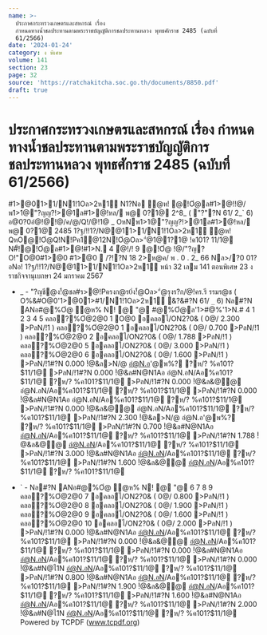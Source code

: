 ```yaml
---
name: >-
  ประกาศกระทรวงเกษตรและสหกรณ์ เรื่อง
  กำหนดทางน้ำชลประทานตามพระราชบัญญัติการชลประทานหลวง พุทธศักราช 2485 (ฉบับที่
  61/2566)
date: '2024-01-24'
category: ง พิเศษ
volume: 141
section: 23
page: 32
source: 'https://ratchakitcha.soc.go.th/documents/8850.pdf'
draft: true
---
```


# ประกาศกระทรวงเกษตรและสหกรณ์ เรื่อง กำหนดทางน้ำชลประทานตามพระราชบัญญัติการชลประทานหลวง พุทธศักราช 2485 (ฉบับที่ 61/2566)

#1>@01>1/N1!1Oล>2ห1์ N1?Nอ ํ@ห! @!Oํ@ล#1>@!!@/พ1>1@"?ญญ?!>@1ล#1>@!หล/ พ@ 0?1@ 2^8_ ( "?"?N 61/ 2_` 6) อ@0?0อํ@!@!@/ค/@/Q!/@!1@ _ OหNพ1>1@"?ญญ?!>@1ล#1>@!หล/ พ@ 0?1@ 2485 1?ฐ/!!1?/N@@11>1/N1!1Oล>2ห1์ ํ@ห! QหO@!Oํ@Q!N!Pค1@12N!Oํ@Oล>"ํ@1@1?1@ !ค101? 11/1@ N#็!@!Oํ@ล#1>@!#1>N. 4 ํ@!/! 9 @!Oํ@ !@/"?ญ?O!"O@0#1>@0 #1>@0  /?!?N 18 2>ห@ค/ พ . 0 . 2_ 66 Nล>/?0 01?อNอ! 1?ฐ/!!1?/N@@11>1/N1!1Oล>2ห1์ หน้า 32 เลม 141 ตอนพิเศษ 23 ง ราชกิจจานุเบกษา 24 มกราคม 2567

- _ - "?ญชี@ง!้ํ@ชล#ร>@!Pครงก@ร0่ง!้ํ@Oล>"ํ@รุงร?ก/@!คร.รี รรมร@ช ( O%&#O@0'1>@01>#1/N1!1Oล>2ห1์ &?&#?N 61/ `_` 6) Nล#?N ANอ#@%Oํ@ ํ@ห% N! @ "@ #@%Oํ@ล'1>#@%'1>N.# 4 1 2 3 4 5 คลอ?%Oํ@2@0 1 O@0 อคลอไ/ON2?0& ( 0@/ 2.300 >PลN/!1 ) คลอ?%Oํ@2@0 1 อคลอไ/ON2?0& ( 0@/ 0.700 >PลN/!1 ) คลอ?%Oํ@2@0 2 อคลอไ/ON2?0& ( 0@/ 1.788 >PลN/!1 ) คลอ?%Oํ@2@0 5 อคลอไ/ON2?0& ( 0@/ 3.000 >PลN/!1 ) คลอ?%Oํ@2@0 6 อคลอไ/ON2?0& ( 0@/ 1.600 >PลN/!1 ) >PลN/!1#?N 0.000 !ํ@&ล>N/@ อํ@N.อ'@พ%? ?ห/? %ค101?$11/1@ >PลN/!1#?N 0.000 !ํ@&ล#N@N1Aอ อํ@N.อN/Aอ%ค101?$11/1@ ?ห/? %ค101?$11/1@ >PลN/!1#?N 0.000 !ํ@&ล&@@ อํ@N.อN/Aอ%ค101?$11/1@ ?ห/? %ค101?$11/1@ >PลN/!1#?N 0.000 !ํ@&ล#N@N1Aอ อํ@N.อN/Aอ%ค101?$11/1@ ?ห/? %ค101?$11/1@ >PลN/!1#?N 0.000 !ํ@&ล&@@ อํ@N.อN/Aอ%ค101?$11/1@ ?ห/? %ค101?$11/1@ >PลN/!1#?N 2.300 !ํ@&ล>N/@ อํ@N.อ'@พ%? ?ห/? %ค101?$11/1@ >PลN/!1#?N 0.700 !ํ@&ล#N@N1Aอ อํ@N.อN/Aอ%ค101?$11/1@ ?ห/? %ค101?$11/1@ >PลN/!1#?N 1.788 !ํ@&ล&@@ อํ@N.อN/Aอ%ค101?$11/1@ ?ห/? %ค101?$11/1@ >PลN/!1#?N 3.000 !ํ@&ล#N@N1Aอ อํ@N.อN/Aอ%ค101?$11/1@ ?ห/? %ค101?$11/1@ >PลN/!1#?N 1.600 !ํ@&ล&@@ อํ@N.อN/Aอ%ค101?$11/1@ ?ห/? %ค101?$11/1@

- ` - Nล#?N ANอ#@%Oํ@ ํ@ห% N! @ "@ 6 7 8 9 คลอ?%Oํ@2@0 7 อคลอไ/ON2?0& ( 0@/ 0.800 >PลN/!1 ) คลอ?%Oํ@2@0 8 อคลอไ/ON2?0& ( 0@/ 1.900 >PลN/!1 ) คลอ?%Oํ@2@0 9 อคลอไ/ON2?0& ( 0@/ 1.600 >PลN/!1 ) คลอ?%Oํ@2@0 10 อคลอไ/ON2?0& ( 0@/ 2.000 >PลN/!1 ) >PลN/!1#?N 0.000 !ํ@&ล#N@N1Aอ อํ@N.อN/Aอ%ค101?$11/1@ ?ห/? %ค101?$11/1@ >PลN/!1#?N 0.000 !ํ@&ล&@@ อํ@N.อN/Aอ%ค101?$11/1@ ?ห/? %ค101?$11/1@ >PลN/!1#?N 0.000 !ํ@&ล#N@N1Aอ อํ@N.อN/Aอ%ค101?$11/1@ ?ห/? %ค101?$11/1@ >PลN/!1#?N 0.000 !ํ@&ล#N@ไ1N อํ@N.อN/Aอ%ค101?$11/1@ ?ห/? %ค101?$11/1@ >PลN/!1#?N 0.800 !ํ@&ล#N@N1Aอ อํ@N.อN/Aอ%ค101?$11/1@ ?ห/? %ค101?$11/1@ >PลN/!1#?N 1.900 !ํ@&ล&@@ อํ@N.อN/Aอ%ค101?$11/1@ ?ห/? %ค101?$11/1@ >PลN/!1#?N 1.600 !ํ@&ล#N@N1Aอ อํ@N.อN/Aอ%ค101?$11/1@ ?ห/? %ค101?$11/1@ >PลN/!1#?N 2.000 !ํ@&ล#N@ไ1N อํ@N.อN/Aอ%ค101?$11/1@ ?ห/? %ค101?$11/1@ Powered by TCPDF (www.tcpdf.org)
